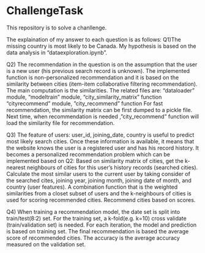 # ChallengeTask
This repository is to solve a chanllenge.

The explaination of my answer to each question is as follows:
Q1)The missing country is most likely to be Canada. My hypothesis is based on the data analysis in “dataexploration.ipynb”.

Q2) The recommendation in the question is on the assumption that the user is a new user (his previous search record is unknown). The implemented function  is non-personalized recommendation and it is based on the similarity between cities (item-item collaborative filtering recommendation). The main computation is the similarities. The related files are:
“dataloader” module,
“modeltrain” module, “city_similarity_matrix” function
“cityrecommend” module, ”city_recommend” function
For fast recommendation, the similarity matrix can be first dumped to a pickle file. Next time, when recommendation is needed ,”city_recommend” function will load the similarity file for recommendation.

Q3) The feature of users: user_id, joining_date, country is useful to predict most likely search cities. Once these information is available, it means that the website knows the user is a registered user and has his record history. It becomes a personalized recommendation problem which can be implemented based on Q2: 
Based on similarity matrix of cities, get the k-nearest neighbours of cities for this user’s history records (searched cities).
Calculate the most similar users to the current user by taking consider of the searched cites, joining year, joining month, joining date of month, and country (user features).
A combination function that is the weighted similarities from a closet subset of users and the k-neighbours of cities is used for scoring recommended cities.
Recommend cities based on scores.

Q4) When training a recommendation model, the date set is split into train/test(8:2) set. For the training set, a k-fold(e.g. k=10) cross validate (train/validation set) is needed. For each iteration, the model and prediction is based on training set. The final recommendation is based the average score of recommended cities. The accuracy is the average accuracy measured on the validation set. 
